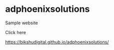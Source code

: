 # adphoenixsolutions
Sample website 

Click here 

https://bikshudigital.github.io/adphoenixsolutions/
